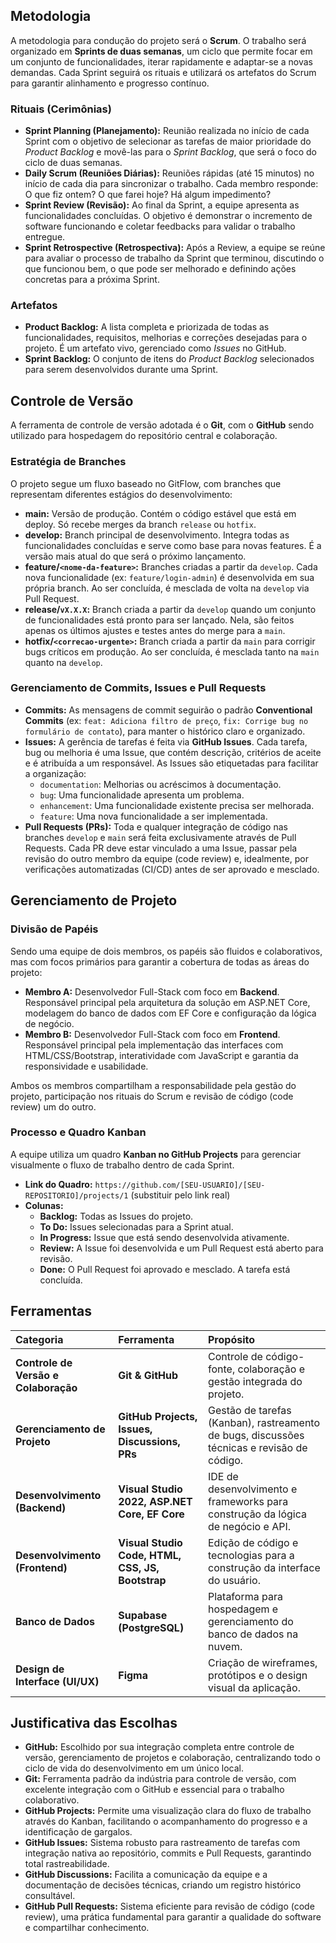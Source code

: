 ## Metodologia

A metodologia para condução do projeto será o **Scrum**. O trabalho será organizado em **Sprints de duas semanas**, um ciclo que permite focar em um conjunto de funcionalidades, iterar rapidamente e adaptar-se a novas demandas. Cada Sprint seguirá os rituais e utilizará os artefatos do Scrum para garantir alinhamento e progresso contínuo.

### Rituais (Cerimônias)

* **Sprint Planning (Planejamento):** Reunião realizada no início de cada Sprint com o objetivo de selecionar as tarefas de maior prioridade do *Product Backlog* e movê-las para o *Sprint Backlog*, que será o foco do ciclo de duas semanas.
* **Daily Scrum (Reuniões Diárias):** Reuniões rápidas (até 15 minutos) no início de cada dia para sincronizar o trabalho. Cada membro responde: O que fiz ontem? O que farei hoje? Há algum impedimento?
* **Sprint Review (Revisão):** Ao final da Sprint, a equipe apresenta as funcionalidades concluídas. O objetivo é demonstrar o incremento de software funcionando e coletar feedbacks para validar o trabalho entregue.
* **Sprint Retrospective (Retrospectiva):** Após a Review, a equipe se reúne para avaliar o processo de trabalho da Sprint que terminou, discutindo o que funcionou bem, o que pode ser melhorado e definindo ações concretas para a próxima Sprint.

### Artefatos

* **Product Backlog:** A lista completa e priorizada de todas as funcionalidades, requisitos, melhorias e correções desejadas para o projeto. É um artefato vivo, gerenciado como *Issues* no GitHub.
* **Sprint Backlog:** O conjunto de itens do *Product Backlog* selecionados para serem desenvolvidos durante uma Sprint.

## Controle de Versão

A ferramenta de controle de versão adotada é o **Git**, com o **GitHub** sendo utilizado para hospedagem do repositório central e colaboração.

### Estratégia de Branches

O projeto segue um fluxo baseado no GitFlow, com branches que representam diferentes estágios do desenvolvimento:

* **main:** Versão de produção. Contém o código estável que está em deploy. Só recebe merges da branch `release` ou `hotfix`.
* **develop:** Branch principal de desenvolvimento. Integra todas as funcionalidades concluídas e serve como base para novas features. É a versão mais atual do que será o próximo lançamento.
* **feature/`<nome-da-feature>`:** Branches criadas a partir da `develop`. Cada nova funcionalidade (ex: `feature/login-admin`) é desenvolvida em sua própria branch. Ao ser concluída, é mesclada de volta na `develop` via Pull Request.
* **release/`vX.X.X`:** Branch criada a partir da `develop` quando um conjunto de funcionalidades está pronto para ser lançado. Nela, são feitos apenas os últimos ajustes e testes antes do merge para a `main`.
* **hotfix/`<correcao-urgente>`:** Branch criada a partir da `main` para corrigir bugs críticos em produção. Ao ser concluída, é mesclada tanto na `main` quanto na `develop`.

### Gerenciamento de Commits, Issues e Pull Requests

* **Commits:** As mensagens de commit seguirão o padrão **Conventional Commits** (ex: `feat: Adiciona filtro de preço`, `fix: Corrige bug no formulário de contato`), para manter o histórico claro e organizado.
* **Issues:** A gerência de tarefas é feita via **GitHub Issues**. Cada tarefa, bug ou melhoria é uma Issue, que contém descrição, critérios de aceite e é atribuída a um responsável. As Issues são etiquetadas para facilitar a organização:
    * `documentation`: Melhorias ou acréscimos à documentação.
    * `bug`: Uma funcionalidade apresenta um problema.
    * `enhancement`: Uma funcionalidade existente precisa ser melhorada.
    * `feature`: Uma nova funcionalidade a ser implementada.
* **Pull Requests (PRs):** Toda e qualquer integração de código nas branches `develop` e `main` será feita exclusivamente através de Pull Requests. Cada PR deve estar vinculado a uma Issue, passar pela revisão do outro membro da equipe (code review) e, idealmente, por verificações automatizadas (CI/CD) antes de ser aprovado e mesclado.

## Gerenciamento de Projeto

### Divisão de Papéis

Sendo uma equipe de dois membros, os papéis são fluidos e colaborativos, mas com focos primários para garantir a cobertura de todas as áreas do projeto:

* **Membro A:** Desenvolvedor Full-Stack com foco em **Backend**. Responsável principal pela arquitetura da solução em ASP.NET Core, modelagem do banco de dados com EF Core e configuração da lógica de negócio.
* **Membro B:** Desenvolvedor Full-Stack com foco em **Frontend**. Responsável principal pela implementação das interfaces com HTML/CSS/Bootstrap, interatividade com JavaScript e garantia da responsividade e usabilidade.

Ambos os membros compartilham a responsabilidade pela gestão do projeto, participação nos rituais do Scrum e revisão de código (code review) um do outro.

### Processo e Quadro Kanban

A equipe utiliza um quadro **Kanban no GitHub Projects** para gerenciar visualmente o fluxo de trabalho dentro de cada Sprint.

* **Link do Quadro:** `https://github.com/[SEU-USUARIO]/[SEU-REPOSITORIO]/projects/1` (substituir pelo link real)
* **Colunas:**
    * **Backlog:** Todas as Issues do projeto.
    * **To Do:** Issues selecionadas para a Sprint atual.
    * **In Progress:** Issue que está sendo desenvolvida ativamente.
    * **Review:** A Issue foi desenvolvida e um Pull Request está aberto para revisão.
    * **Done:** O Pull Request foi aprovado e mesclado. A tarefa está concluída.

## Ferramentas

| Categoria | Ferramenta | Propósito |
| :--- | :--- | :--- |
| **Controle de Versão e Colaboração** | **Git & GitHub** | Controle de código-fonte, colaboração e gestão integrada do projeto. |
| **Gerenciamento de Projeto** | **GitHub Projects, Issues, Discussions, PRs**| Gestão de tarefas (Kanban), rastreamento de bugs, discussões técnicas e revisão de código. |
| **Desenvolvimento (Backend)** | **Visual Studio 2022, ASP.NET Core, EF Core** | IDE de desenvolvimento e frameworks para construção da lógica de negócio e API. |
| **Desenvolvimento (Frontend)** | **Visual Studio Code, HTML, CSS, JS, Bootstrap**| Edição de código e tecnologias para a construção da interface do usuário. |
| **Banco de Dados** | **Supabase (PostgreSQL)** | Plataforma para hospedagem e gerenciamento do banco de dados na nuvem. |
| **Design de Interface (UI/UX)** | **Figma** | Criação de wireframes, protótipos e o design visual da aplicação. |

## Justificativa das Escolhas

* **GitHub:** Escolhido por sua integração completa entre controle de versão, gerenciamento de projetos e colaboração, centralizando todo o ciclo de vida do desenvolvimento em um único local.
* **Git:** Ferramenta padrão da indústria para controle de versão, com excelente integração com o GitHub e essencial para o trabalho colaborativo.
* **GitHub Projects:** Permite uma visualização clara do fluxo de trabalho através do Kanban, facilitando o acompanhamento do progresso e a identificação de gargalos.
* **GitHub Issues:** Sistema robusto para rastreamento de tarefas com integração nativa ao repositório, commits e Pull Requests, garantindo total rastreabilidade.
* **GitHub Discussions:** Facilita a comunicação da equipe e a documentação de decisões técnicas, criando um registro histórico consultável.
* **GitHub Pull Requests:** Sistema eficiente para revisão de código (code review), uma prática fundamental para garantir a qualidade do software e compartilhar conhecimento.